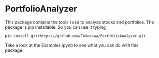 # PortfolioAnalyzer

This package contains the tools I use to analyze stocks and portfolios. The package is pip installable. So you can use it typing

```bash
pip install git+https://github.com/Tokukawa/PortfolioAnalyzer.git
```

Take a look at the Examples.ipynb to see what you can do with this package.
